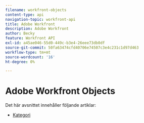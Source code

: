 ```yaml
---
filename: workfront-objects
content-type: api
navigation-topic: workfront-api
title: Adobe Workfront
description: Adobe Workfront
author: Becky
feature: Workfront API
exl-id: a45ae046-55d0-449c-b3e4-26eee73db0df
source-git-commit: 50fa63474cfd40706e74507c3e4c231c1d97d463
workflow-type: tm+mt
source-wordcount: '16'
ht-degree: 0%

---
```



# Adobe Workfront Objects

Det här avsnittet innehåller följande artiklar:

* [Kategori](../../wf-api/wf-objects/category.md)
